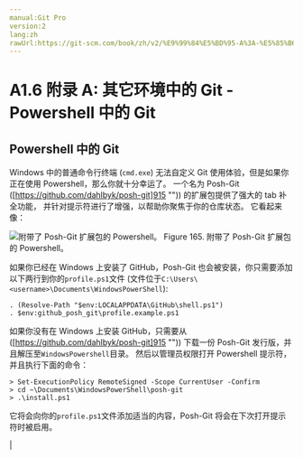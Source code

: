 ```yaml
---
manual:Git Pro
version:2
lang:zh
rawUrl:https://git-scm.com/book/zh/v2/%E9%99%84%E5%BD%95-A%3A-%E5%85%B6%E5%AE%83%E7%8E%AF%E5%A2%83%E4%B8%AD%E7%9A%84-Git-Powershell-%E4%B8%AD%E7%9A%84-Git
---
```



# A1.6 附录 A: 其它环境中的 Git - Powershell 中的 Git

## Powershell 中的 Git<a name="r_git_powershell"></a>


Windows 中的普通命令行终端 (`cmd.exe`) 无法自定义 Git 使用体验，但是如果你正在使用 Powershell，那么你就十分幸运了。 一个名为 Posh-Git ([https://github.com/dahlbyk/posh-git]915 "")) 的扩展包提供了强大的 tab 补全功能， 并针对提示符进行了增强，以帮助你聚焦于你的仓库状态。 它看起来像：


![附带了 Posh-Git 扩展包的 Powershell。](%914.png "")
Figure 165. 附带了 Posh-Git 扩展包的 Powershell。



如果你已经在 Windows 上安装了 GitHub，Posh-Git 也会被安装，你只需要添加以下两行到你的`profile.ps1`文件 (文件位于`C:\Users\<username>\Documents\WindowsPowerShell`):



```
. (Resolve-Path "$env:LOCALAPPDATA\GitHub\shell.ps1")
. $env:github_posh_git\profile.example.ps1
```




如果你没有在 Windows 上安装 GitHub，只需要从 ([https://github.com/dahlbyk/posh-git]915 "")) 下载一份 Posh-Git 发行版，并且解压至`WindowsPowershell`目录。 然后以管理员权限打开 Powershell 提示符，并且执行下面的命令：



```
> Set-ExecutionPolicy RemoteSigned -Scope CurrentUser -Confirm
> cd ~\Documents\WindowsPowerShell\posh-git
> .\install.ps1
```




它将会向你的`profile.ps1`文件添加适当的内容，Posh-Git 将会在下次打开提示符时被启用。


|



